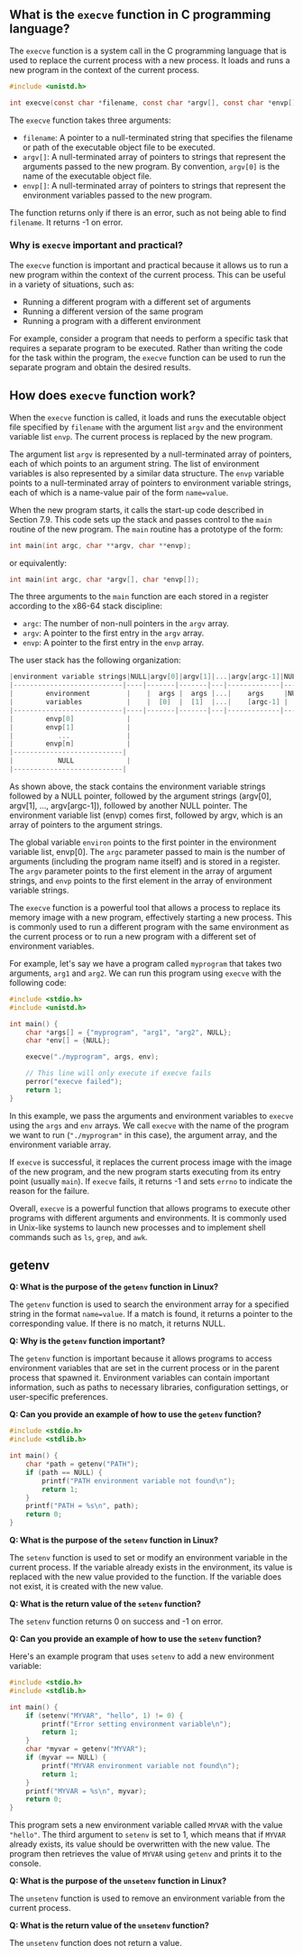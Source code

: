 ## What is the `execve` function in C programming language?

The `execve` function is a system call in the C programming language that is used to replace the current process with a new process. It loads and runs a new program in the context of the current process.
```c
#include <unistd.h>

int execve(const char *filename, const char *argv[], const char *envp[]);
```
The `execve` function takes three arguments:

-   `filename`: A pointer to a null-terminated string that specifies the filename or path of the executable object file to be executed.
-   `argv[]`: A null-terminated array of pointers to strings that represent the arguments passed to the new program. By convention, `argv[0]` is the name of the executable object file.
-   `envp[]`: A null-terminated array of pointers to strings that represent the environment variables passed to the new program.

The function returns only if there is an error, such as not being able to find `filename`. It returns -1 on error.

### Why is `execve` important and practical?

The `execve` function is important and practical because it allows us to run a new program within the context of the current process. This can be useful in a variety of situations, such as:

-   Running a different program with a different set of arguments
-   Running a different version of the same program
-   Running a program with a different environment

For example, consider a program that needs to perform a specific task that requires a separate program to be executed. Rather than writing the code for the task within the program, the `execve` function can be used to run the separate program and obtain the desired results.

## How does `execve` function work?

When the `execve` function is called, it loads and runs the executable object file specified by `filename` with the argument list `argv` and the environment variable list `envp`. The current process is replaced by the new program.

The argument list `argv` is represented by a null-terminated array of pointers, each of which points to an argument string. The list of environment variables is also represented by a similar data structure. The `envp` variable points to a null-terminated array of pointers to environment variable strings, each of which is a name-value pair of the form `name=value`.

When the new program starts, it calls the start-up code described in Section 7.9. This code sets up the stack and passes control to the `main` routine of the new program. The `main` routine has a prototype of the form:
```c
int main(int argc, char **argv, char **envp);
```
or equivalently:
```c
int main(int argc, char *argv[], char *envp[]);
```
The three arguments to the `main` function are each stored in a register according to the x86-64 stack discipline:

-   `argc`: The number of non-null pointers in the `argv` array.
-   `argv`: A pointer to the first entry in the `argv` array.
-   `envp`: A pointer to the first entry in the `envp` array.

The user stack has the following organization:
```c
|environment variable strings|NULL|argv[0]|argv[1]|...|argv[argc-1]|NULL
|---------------------------|----|-------|-------|---|-------------|----
|        environment         |    |  args |  args |...|    args     |NULL
|        variables           |    |  [0]  |  [1]  |...|    [argc-1] |
|---------------------------|----|-------|-------|---|-------------|----
|        envp[0]             |
|        envp[1]             |
|           ...              |
|        envp[n]             |
|---------------------------|
|           NULL             |
|---------------------------|
```
As shown above, the stack contains the environment variable strings followed by a NULL pointer, followed by the argument strings (argv[0], argv[1], ..., argv[argc-1]), followed by another NULL pointer. The environment variable list (envp) comes first, followed by argv, which is an array of pointers to the argument strings.

The global variable `environ` points to the first pointer in the environment variable list, envp[0]. The `argc` parameter passed to main is the number of arguments (including the program name itself) and is stored in a register. The `argv` parameter points to the first element in the array of argument strings, and `envp` points to the first element in the array of environment variable strings.

The `execve` function is a powerful tool that allows a process to replace its memory image with a new program, effectively starting a new process. This is commonly used to run a different program with the same environment as the current process or to run a new program with a different set of environment variables.

For example, let's say we have a program called `myprogram` that takes two arguments, `arg1` and `arg2`. We can run this program using `execve` with the following code:
```c
#include <stdio.h>
#include <unistd.h>

int main() {
    char *args[] = {"myprogram", "arg1", "arg2", NULL};
    char *env[] = {NULL};

    execve("./myprogram", args, env);

    // This line will only execute if execve fails
    perror("execve failed");
    return 1;
}
```
In this example, we pass the arguments and environment variables to `execve` using the `args` and `env` arrays. We call `execve` with the name of the program we want to run (`"./myprogram"` in this case), the argument array, and the environment variable array.

If `execve` is successful, it replaces the current process image with the image of the new program, and the new program starts executing from its entry point (usually `main`). If `execve` fails, it returns -1 and sets `errno` to indicate the reason for the failure.

Overall, `execve` is a powerful function that allows programs to execute other programs with different arguments and environments. It is commonly used in Unix-like systems to launch new processes and to implement shell commands such as `ls`, `grep`, and `awk`.

## getenv 
**Q: What is the purpose of the `getenv` function in Linux?**

The `getenv` function is used to search the environment array for a specified string in the format `name=value`. If a match is found, it returns a pointer to the corresponding value. If there is no match, it returns NULL.

**Q: Why is the `getenv` function important?**

The `getenv` function is important because it allows programs to access environment variables that are set in the current process or in the parent process that spawned it. Environment variables can contain important information, such as paths to necessary libraries, configuration settings, or user-specific preferences.

**Q: Can you provide an example of how to use the `getenv` function?**

```c
#include <stdio.h>
#include <stdlib.h>

int main() {
    char *path = getenv("PATH");
    if (path == NULL) {
        printf("PATH environment variable not found\n");
        return 1;
    }
    printf("PATH = %s\n", path);
    return 0;
}
```
**Q: What is the purpose of the `setenv` function in Linux?**

The `setenv` function is used to set or modify an environment variable in the current process. If the variable already exists in the environment, its value is replaced with the new value provided to the function. If the variable does not exist, it is created with the new value.

**Q: What is the return value of the `setenv` function?**

The `setenv` function returns 0 on success and -1 on error.

**Q: Can you provide an example of how to use the `setenv` function?**

Here's an example program that uses `setenv` to add a new environment variable:
```c
#include <stdio.h>
#include <stdlib.h>

int main() {
    if (setenv("MYVAR", "hello", 1) != 0) {
        printf("Error setting environment variable\n");
        return 1;
    }
    char *myvar = getenv("MYVAR");
    if (myvar == NULL) {
        printf("MYVAR environment variable not found\n");
        return 1;
    }
    printf("MYVAR = %s\n", myvar);
    return 0;
}
```
This program sets a new environment variable called `MYVAR` with the value `"hello"`. The third argument to `setenv` is set to 1, which means that if `MYVAR` already exists, its value should be overwritten with the new value. The program then retrieves the value of `MYVAR` using `getenv` and prints it to the console.

**Q: What is the purpose of the `unsetenv` function in Linux?**

The `unsetenv` function is used to remove an environment variable from the current process.

**Q: What is the return value of the `unsetenv` function?**

The `unsetenv` function does not return a value.
